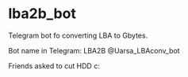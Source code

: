 # lba2b_bot
Telegram bot fo converting LBA to Gbytes.

Bot name in Telegram: 
LBA2B
@Uarsa_LBAconv_bot

Friends asked to cut HDD c:

